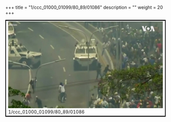 +++
title = "1/ccc_01000_01099/80_89/01086"
description = ""
weight = 20
+++

<table style="border:2px solid black;max-width:800px;max-height:800px;" 
><tr><td>
<img class="center-fit-jpg"
src="/jpg_/aaa_20190430_NxaOmWaI8sI_01085.jpg">
1/ccc_01000_01099/80_89/01086
</img></td></tr></table>
